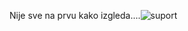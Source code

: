 Nije sve na prvu kako izgleda....![suport](https://user-images.githubusercontent.com/20626737/213909258-b4bb95a8-2698-4129-81b6-4097c1f828e3.jpg)
